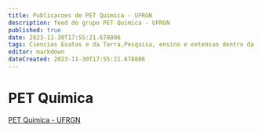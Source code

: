 ```yaml
---
title: Publicacoes de PET Quimica - UFRGN
description: feed do grupo PET Quimica - UFRGN
published: true
date: 2023-11-30T17:55:21.678806
tags: Ciencias Exatas e da Terra,Pesquisa, ensino e extensao dentro da area de Quimica.
editor: markdown
dateCreated: 2023-11-30T17:55:21.678806
---
```


# PET Quimica
[PET Quimica - UFRGN](/grupo/251PETQuimicaUFRGN.md)